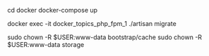 



cd docker
docker-compose up

docker exec -it docker_topics_php_fpm_1 ./artisan migrate

sudo chown -R $USER:www-data bootstrap/cache
sudo chown -R $USER:www-data storage
